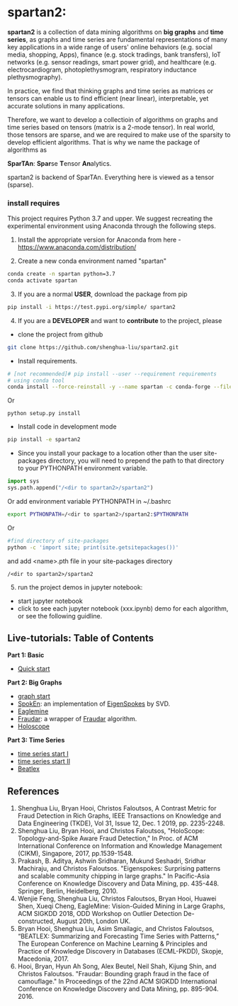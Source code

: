 
# spartan2:

**spartan2** is a collection of data mining algorithms on **big graphs** and
**time series**, as graphs and time series are fundamental representations of many key applications 
in a wide range of users' online behaviors (e.g. social media, shopping, Apps), 
finance (e.g. stock tradings, bank transfers), IoT networks (e.g. sensor readings, smart power grid), and healthcare (e.g. electrocardiogram, photoplethysmogram, respiratory inductance plethysmography). 

In practice, we find that thinking graphs and time series as matrices or tensors
can enable us to find efficient (near linear), interpretable, yet accurate solutions in many applications.

Therefore, we want to develop a collectioin of algorithms on graphs and time series based
on tensors (matrix is a 2-mode tensor). In real world, those tensors are sparse, and we
are required to make use of the sparsity to develop efficient algorithms. That is why
we name the package of algorithms as 

**SparTAn**: **Spar**se **T**ensor **An**alytics.

spartan2 is backend of SparTAn.
Everything here is viewed as a tensor (sparse).

### install requires

This project requires Python 3.7 and upper.
We suggest recreating the experimental environment using Anaconda through the following steps.
 
1. Install the appropriate version for Anaconda from here - https://www.anaconda.com/distribution/

2. Create a new conda environment named "spartan"
```bash
conda create -n spartan python=3.7
conda activate spartan
```

3. If you are a normal **USER**, download the package from pip

```bash
pip install -i https://test.pypi.org/simple/ spartan2
```

4. If you are a **DEVELOPER** and want to **contribute** to the project, please
- clone the project from github

```bash
git clone https://github.com/shenghua-liu/spartan2.git
``` 

- Install requirements.
```bash
# [not recommended]# pip install --user --requirement requirements
# using conda tool
conda install --force-reinstall -y --name spartan -c conda-forge --file requirements
```
   Or  
```
python setup.py install
```

- Install code in development mode
```bash
pip install -e spartan2
```
- Since you install your package to a location other than the user site-packages directory, you will need to prepend the path to that directory to your PYTHONPATH environment variable.
```python
import sys
sys.path.append("/<dir to spartan2>/spartan2")
```

   Or add environment variable PYTHONPATH in ~/.bashrc  
```bash
export PYTHONPATH=/<dir to spartan2>/spartan2:$PYTHONPATH
```

   Or 
```bash
#find directory of site-packages
python -c 'import site; print(site.getsitepackages())'
```

   and add \<name\>.pth file in your site-packages directory

```
/<dir to spartan2>/spartan2
```



5. run the project demos in jupyter notebook:

- start jupyter notebook
- click to see each jupyter notebook (xxx.ipynb) demo for each algorithm, or see the following guidline.


## Live-tutorials: Table of Contents

**Part 1: Basic**
* [Quick start](https://github.com/shenghua-liu/spartan2/blob/master/live-tutorials/quick_start.ipynb)


**Part 2: Big Graphs**
* [graph start](https://github.com/shenghua-liu/spartan2/blob/master/live-tutorials/ioutil_demo.ipynb)
* [SpokEn](https://github.com/shenghua-liu/spartan2/blob/master/live-tutorials/SVD_demo.ipynb): an implementation of [EigenSpokes](http://www.cs.cmu.edu/~christos/PUBLICATIONS/pakdd10-eigenspokes.pdf) by SVD.
* [Eaglemine](https://github.com/shenghua-liu/spartan2/blob/master/live-tutorials/Eaglemine_demo.ipynb)
* [Fraudar](https://github.com/shenghua-liu/spartan2/blob/master/live-tutorials/Fraudar_demo.ipynb): a wrapper of [Fraudar](https://bhooi.github.io/projects/fraudar/index.html) algorithm.
* [Holoscope](https://github.com/shenghua-liu/spartan2/blob/master/live-tutorials/Holoscope_demo.ipynb)

**Part 3: Time Series**
* [time series start I](https://github.com/shenghua-liu/spartan2/blob/master/live-tutorials/TimeseriesData_demo%20-%20I.ipynb)
* [time series start II](https://github.com/shenghua-liu/spartan2/blob/master/live-tutorials/TimeseriesData_demo%20-%20II.ipynb)
* [Beatlex](https://github.com/shenghua-liu/spartan2/blob/master/live-tutorials/Beatlex_demo.ipynb)

## References
1. Shenghua Liu, Bryan Hooi, Christos Faloutsos, A Contrast Metric for Fraud Detection in Rich Graphs, IEEE Transactions on Knowledge and Data Engineering (TKDE), Vol 31, Issue 12, Dec. 1 2019, pp. 2235-2248.
1. Shenghua Liu, Bryan Hooi, and Christos Faloutsos, "HoloScope: Topology-and-Spike Aware Fraud Detection," In Proc. of ACM International Conference on Information and Knowledge Management (CIKM), Singapore, 2017, pp.1539-1548.
2. Prakash, B. Aditya, Ashwin Sridharan, Mukund Seshadri, Sridhar Machiraju, and Christos Faloutsos. "Eigenspokes: Surprising patterns and scalable community chipping in large graphs." In Pacific-Asia Conference on Knowledge Discovery and Data Mining, pp. 435-448. Springer, Berlin, Heidelberg, 2010.
3. Wenjie Feng, Shenghua Liu, Christos Faloutsos, Bryan Hooi, Huawei Shen, Xueqi Cheng, EagleMine: Vision-Guided Mining in Large Graphs, ACM SIGKDD 2018, ODD Workshop on Outlier Detection De-constructed, August 20th, London UK.
4. Bryan Hooi, Shenghua Liu, Asim Smailagic, and Christos Faloutsos, “BEATLEX: Summarizing and Forecasting Time Series with Patterns,” The European Conference on Machine Learning & Principles and Practice of Knowledge Discovery in Databases (ECML-PKDD), Skopje, Macedonia, 2017.
5. Hooi, Bryan, Hyun Ah Song, Alex Beutel, Neil Shah, Kijung Shin, and Christos Faloutsos. "Fraudar: Bounding graph fraud in the face of camouflage." In Proceedings of the 22nd ACM SIGKDD International Conference on Knowledge Discovery and Data Mining, pp. 895-904. 2016.
